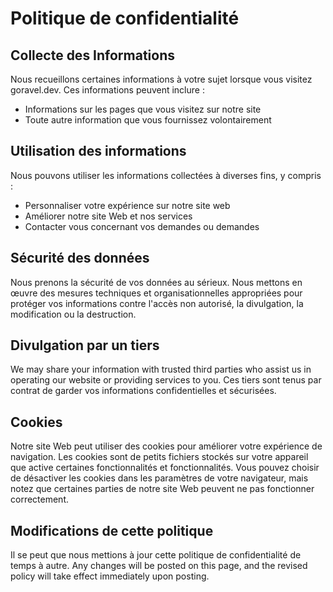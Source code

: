 # Politique de confidentialité

## Collecte des Informations

Nous recueillons certaines informations à votre sujet lorsque vous visitez goravel.dev. Ces informations peuvent inclure :

- Informations sur les pages que vous visitez sur notre site
- Toute autre information que vous fournissez volontairement

## Utilisation des informations

Nous pouvons utiliser les informations collectées à diverses fins, y compris :

- Personnaliser votre expérience sur notre site web
- Améliorer notre site Web et nos services
- Contacter vous concernant vos demandes ou demandes

## Sécurité des données

Nous prenons la sécurité de vos données au sérieux. Nous mettons en œuvre des mesures techniques et organisationnelles appropriées pour protéger
vos informations contre l'accès non autorisé, la divulgation, la modification ou la destruction.

## Divulgation par un tiers

We may share your information with trusted third parties who assist us in operating our website or providing services to
you. Ces tiers sont tenus par contrat de garder vos informations confidentielles et sécurisées.

## Cookies

Notre site Web peut utiliser des cookies pour améliorer votre expérience de navigation. Les cookies sont de petits fichiers stockés sur votre appareil que
active certaines fonctionnalités et fonctionnalités. Vous pouvez choisir de désactiver les cookies dans les paramètres de votre navigateur, mais notez
que certaines parties de notre site Web peuvent ne pas fonctionner correctement.

## Modifications de cette politique

Il se peut que nous mettions à jour cette politique de confidentialité de temps à autre. Any changes will be posted on this page, and the revised policy
will take effect immediately upon posting.

